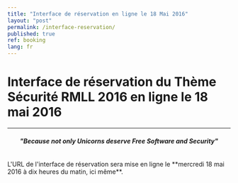```yaml
---
title: "Interface de réservation en ligne le 18 Mai 2016"
layout: "post"
permalink: /interface-reservation/
published: true 
ref: booking
lang: fr
---
```


# Interface de réservation du Thème Sécurité RMLL 2016 en ligne le 18 mai 2016

---

<center>
<h4><i>"Because not only Unicorns deserve Free Software and Security"</i></h4>
</center><br/>
L'URL de l'interface de réservation sera mise en ligne le **mercredi 18 mai 2016 à dix heures du matin, ici même**.  


